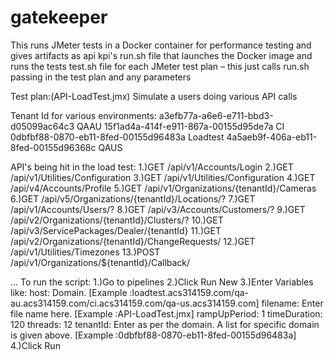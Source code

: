 # gatekeeper
This runs JMeter tests in a Docker container for performance testing and gives artifacts as api kpi's
run.sh file that launches the Docker image and runs the tests
test.sh file for each JMeter test plan – this just calls run.sh passing in the test plan and any parameters

Test plan:(API-LoadTest.jmx)
   Simulate a users doing various API calls
   
   Tenant Id for various environments:
   a3efb77a-a6e6-e711-bbd3-d05099ac64c3 QAAU
   15f1ad4a-414f-e911-867a-00155d95de7a CI
   0dbfbf88-0870-eb11-8fed-00155d96483a Loadtest
   4a5aeb9f-406a-eb11-8fed-00155d96368c QAUS

   API's being hit in the load test:
   1.)GET /api/v1/Accounts/Login 
   2.)GET /api/v1/Utilities/Configuration 
   3.)GET /api/v1/Utilities/Configuration 
   4.)GET /api/v4/Accounts/Profile 
   5.)GET /api/v1/Organizations/{tenantId}/Cameras 
   6.)GET /api/v5/Organizations/{tenantId}/Locations/? 
   7.)GET /api/v1/Accounts/Users/? 
   8.)GET /api/v3/Accounts/Customers/? 
   9.)GET /api/v2/Organizations/{tenantId}/Clusters/?
   10.)GET /api/v3/ServicePackages/Dealer/{tenantId}
   11.)GET /api/v2/Organizations/{tenantId}/ChangeRequests/
   12.)GET /api/v1/Utilities/Timezones
   13.)POST /api/v1/Organizations/${tenantId}/Callback/ 

   ...
   To run the script:
      1.)Go to pipelines 
      2.)Click Run New
      3.)Enter Variables like:
        host: Domain. [Example :loadtest.acs314159.com/qa-au.acs314159.com/ci.acs314159.com/qa-us.acs314159.com]
        filename: Enter file name here. [Example :API-LoadTest.jmx]
        rampUpPeriod: 1
        timeDuration: 120
        threads: 12
        tenantId: Enter as per the domain. A list for specific domain is given above. [Example :0dbfbf88-0870-eb11-8fed-00155d96483a]
      4.)Click Run
